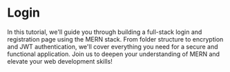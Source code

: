 # Login
In this tutorial, we'll guide you through building a full-stack login and registration page using the MERN stack. From folder structure to encryption and JWT authentication, we'll cover everything you need for a secure and functional application. Join us to deepen your understanding of MERN and elevate your web development skills!
